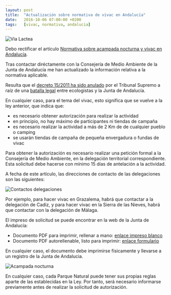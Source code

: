 ```yaml
---
layout: post
title:  "Actualización sobre normativa de vivac en Andalucía"
date:   2016-10-06 07:00:00 +0200
tags:	[vivac, normativa, andalucia]
---
```


![Via Lactea][pic1]

Debo rectificar el artículo
[Normativa sobre acampada nocturna y vivac en Andalucía][post].

Tras contactar diréctamente con la Consejería de Medio Ambiente de la Junta
de Andalucía me han actualizado la información relativa a la normativa
aplicable.

<!--more-->

Resulta que el [decreto 15/2011 ha sido anulado][sentencia] por el Tribunal
Supremo a raíz de una [batalla legal][ecologistas] entre ecologistas
y la Junta de Andalucía.

En cualquier caso, para el tema del vivac, esto significa que se vuelve
a la ley anterior, que indica que:

 * es necesario obtener autorización para realizar la actividad
 * en principio, no hay máximo de participantes ni tiendas de campaña
 * es necesario realizar la actividad a más de 2 Km de de cualquier pueblo o camping
 * se usarán tiendas de campaña de pequeña envergadura o fundas de vivac

Para obtener la autorización es necesario realizar una petición formal a la
Consejería de Medio Ambiente, en la delegación territorial correspondiente.
Esta solicitud debe hacerse con mínimo 15 días de antelación a la actividad.

A fecha de este artículo, las direcciones de contacto de las delegaciones son
las siguientes:

![Contactos delegaciones][contacto]

Por ejemplo, para hacer vivac en Grazalema, habrá que contactar a la delegación
de Cadiz, y para hacer vivac en la Sierra de las Nieves, habrá que contactar
con la delegación de Málaga.

El impreso de solicitud se puede encontrar en la web de la Junta de Andalucía:

 * Documento PDF para imprimir, rellenar a mano: [enlace impreso blanco][impreso]
 * Documento PDF autorellenable, listo para imprimir: [enlace formulario][formulario]

En cualquier caso, el documento debe imprimirse físicamente y llevarse a un
registro de la Junta de Andalucia.

![Acampada nocturna][pic2]

En cualquier caso, cada Parque Natural puede tener sus propias reglas aparte
de las establecidas en la Ley. Por tanto, será necesario informarse
previamente antes de realizar la solicitud de autorización.


[pic1]:		{{site.url}}/assets/normativa-milky-way.jpg
[pic2]:		{{site.url}}/assets/normativa-night-tent.jpg
[post]:		{{site.url}}/2016/09/13/normativa-vivac.html
[sentencia]:	http://supremo.vlex.es/vid/594182438
[ecologistas]:	http://www.ecologistasenaccion.es/article31690.html
[contacto]:	{{site.url}}/assets/contactos_delegacion.png
[impreso]:	http://www.juntadeandalucia.es/medioambiente/servtc1/oficinaVirtual/public/convocatoriaImpresos.jsf?cid=644
[formulario]:	http://www.juntadeandalucia.es/medioambiente/servtc1/oficinaVirtual/public/generarImpresos/index.jsf?cid=676
